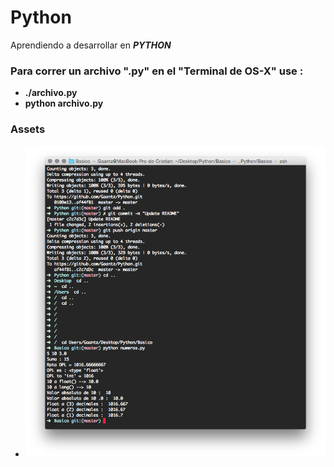 # Python

Aprendiendo a desarrollar en ***PYTHON***

### Para correr un archivo ".py" en el "Terminal de OS-X" use :

* **./archivo.py**
* **python archivo.py**

### Assets

* ![image](/assets/terminal?raw=true "Terminal")
